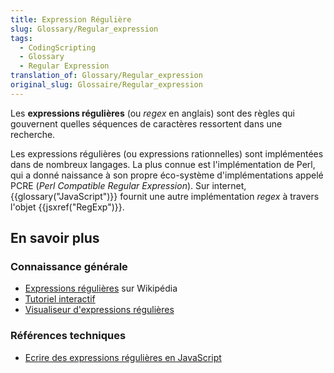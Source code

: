 ```yaml
---
title: Expression Régulière
slug: Glossary/Regular_expression
tags:
  - CodingScripting
  - Glossary
  - Regular Expression
translation_of: Glossary/Regular_expression
original_slug: Glossaire/Regular_expression
---
```

Les **expressions régulières** (ou *regex* en anglais) sont des règles qui gouvernent quelles séquences de caractères ressortent dans une recherche.

Les expressions régulières (ou expressions rationnelles) sont implémentées dans de nombreux langages. La plus connue est l'implémentation de Perl, qui a donné naissance à son propre éco-système d'implémentations appelé PCRE (_Perl Compatible Regular Expression_). Sur internet, {{glossary("JavaScript")}} fournit une autre implémentation _regex_ à travers l'objet {{jsxref("RegExp")}}.

## En savoir plus

### Connaissance générale

- [Expressions régulières](https://fr.wikipedia.org/wiki/Expression_r%C3%A9guli%C3%A8re) sur Wikipédia
- [Tutoriel interactif](http://regexone.com/)
- [Visualiseur d'expressions régulières](http://regexper.com/)

### Références techniques

- [Ecrire des expressions régulières en JavaScript](/fr/docs/Web/JavaScript/Guide/Expressions_r%C3%A9guli%C3%A8res)
